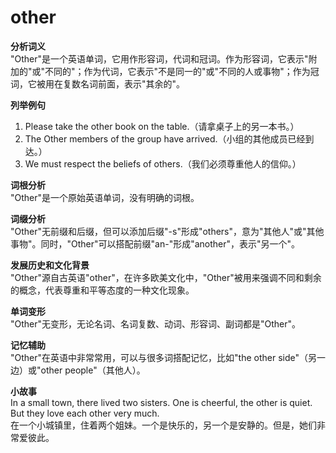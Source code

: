 # other

**分析词义**  
"Other"是一个英语单词，它用作形容词，代词和冠词。作为形容词，它表示"附加的"或"不同的"；作为代词，它表示"不是同一的"或"不同的人或事物"；作为冠词，它被用在复数名词前面，表示"其余的"。

  

**列举例句**

  

1.  Please take the other book on the table.（请拿桌子上的另一本书。）
2.  The Other members of the group have arrived.（小组的其他成员已经到达。）
3.  We must respect the beliefs of others.（我们必须尊重他人的信仰。）

  

**词根分析**  
"Other"是一个原始英语单词，没有明确的词根。

  

**词缀分析**  
"Other"无前缀和后缀，但可以添加后缀"-s"形成"others"，意为"其他人"或"其他事物"。同时，"Other"可以搭配前缀"an-"形成"another"，表示"另一个"。

  

**发展历史和文化背景**  
"Other"源自古英语"other"，在许多欧美文化中，"Other"被用来强调不同和剩余的概念，代表尊重和平等态度的一种文化现象。

  

**单词变形**  
"Other"无变形，无论名词、名词复数、动词、形容词、副词都是"Other"。

  

**记忆辅助**  
"Other"在英语中非常常用，可以与很多词搭配记忆，比如"the other side"（另一边）或"other people"（其他人）。

  

**小故事**  
In a small town, there lived two sisters. One is cheerful, the other is quiet. But they love each other very much.  
在一个小城镇里，住着两个姐妹。一个是快乐的，另一个是安静的。但是，她们非常爱彼此。
